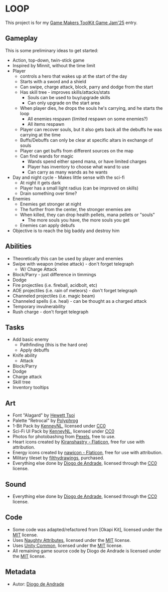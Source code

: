 # LOOP

This project is for my [Game Makers ToolKit Game Jam'25] entry.

## Gameplay

This is some preliminary ideas to get started:
* Action, top-down, twin-stick game
* Inspired by Minnit, without the time limit
* Player 
  * controls a hero that wakes up at the start of the day
  * Starts with a sword and a shield
  * Can swipe, charge attack, block, parry and dodge from the start  
  * Has skill tree - improves skills/attacks/stats
    * Souls can be used to buy/upgrade skills
    * Can only upgrade on the start area
  * When player dies, he drops the souls he's carrying, and he starts the loop
    * All enemies respawn (limited respawn on some enemies?)
    * All items respawn
  * Player can recover souls, but it also gets back all the debuffs he was carrying at the time
  * Buffs/Debuffs can only be clear at specific altars in exchange of souls
  * Player can get buffs from different sources on the map
  * Can find wands for magic
    * Wands spend either spend mana, or have limited charges
    * Player has inventory to choose what wand to use
    * Can carry as many wands as he wants
* Day and night cycle - Makes little sense with the sci-fi
  * At night it gets dark
  * Player has a small light radius (can be improved on skills)
  * Drain something over time?
* Enemies
  * Enemies get stronger at night
  * The further from the center, the stronger enemies are
  * When killed, they can drop health pellets, mana pellets or "souls"
    * The more souls you have, the more souls you get
  * Enemies can apply debufs
* Objective is to reach the big baddy and destroy him

## Abilities

* Theoretically this can be used by player and enemies
* Swipe with weapon (melee attack) - don't forget telegraph
  * W/ Charge Attack
* Block/Parry - just difference in timmings
* Dodge
* Fire projectiles (i.e. fireball, acidbolt, etc)
* AOE projectiles (i.e. rain of meteors) - don't forget telegraph
* Channeled projectiles (i.e. magic beam)
* Channeled spells (i.e. heal) - can be thought as a charged attack
* Temporary invulnerability
* Rush charge - don't forget telegraph 

## Tasks

* Add basic enemy
  * Pathfinding (this is the hard one)
  * Apply debuffs
* Knife ability
  * Attack
* Block/Parry
* Dodge
* Charge attack
* Skill tree
* Inventory tooltips


## Art

- Font "Alagard" by [Hewett Tsoi]
- Palette "Retrocal" by [Polyphrog](https://lospec.com/poly-phrog)
- 1-Bit Pack by [KenneyNL], licensed under [CC0]
- Sci-Fi UI Pack by [KenneyNL], licensed under [CC0]
- Photos for photobashing from [Pexels](https://www.pexels.com/), free to use.
- Heart icons created by [Kiranshastry - Flaticon](https://www.flaticon.com/free-icons/heart), free for use with attribution.
- Energy icons created by [nawicon - Flaticon](https://www.flaticon.com/free-icons/energy), free for use with attribution.
- Military tileset by [filthydrawings](https://filthydrawings.itch.io/military-industrial-pack), purchased.
- Everything else done by [Diogo de Andrade], licensed through the [CC0] license.

## Sound

- Everything else done by [Diogo de Andrade], licensed through the [CC0] license.

## Code

- Some code was adapted/refactored from [Okapi Kit], licensed under the [MIT] license.
- Uses [Naughty Attributes], licensed under the [MIT] license.
- Uses [Unity Common], licensed under the [MIT] license.
- All remaining game source code by Diogo de Andrade is licensed under the [MIT] license.

## Metadata

- Autor: [Diogo de Andrade]

[Diogo de Andrade]:https://github.com/DiogoDeAndrade
[Game Makers ToolKit Game Jam'25]:https://itch.io/jam/gmtk-2025
[CC0]:https://creativecommons.org/publicdomain/zero/1.0/
[Naughty Attributes]:https://github.com/dbrizov/NaughtyAttributes
[Unity Common]:https://github.com/DiogoDeAndrade/UnityCommon
[Hewett Tsoi]:https://www.dafont.com/pt/profile.php?user=698002
[KenneyNL]:https://kenney.nl/
[CC-BY 3.0]:https://creativecommons.org/licenses/by/3.0/
[CC-BY-SA 4.0]:http://creativecommons.org/licenses/by-sa/4.0/
[CC-BY 4.0]:https://creativecommons.org/licenses/by/4.0/
[MIT]:LICENSE
